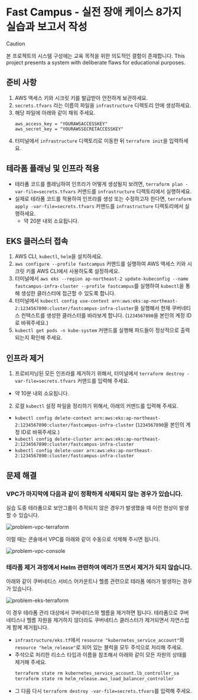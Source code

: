 # Fast Campus - 실전 장애 케이스 8가지 실습과 보고서 작성 

> [!CAUTION]
> 본 프로젝트의 시스템 구성에는 교육 목적을 위한 의도적인 결함이 존재합니다.
> This project presents a system with deliberate flaws for educational purposes.

## 준비 사항

1. AWS 액세스 키와 시크릿 키를 발급받아 안전하게 보관하세요.
2. `secrets.tfvars` 라는 이름의 파일을 `infrastructure` 디렉토리 안에 생성하세요.
3. 해당 파일에 아래와 같이 채워 주세요.
    ```
    aws_access_key = "YOURAWSACCESSKEY"
    aws_secret_key = "YOURAWSSECRETACCESSKEY"
    ```
4. 터미널에서 `infrastructure` 디렉토리로 이동한 뒤 `terraform init`을 입력하세요.

## 테라폼 플래닝 및 인프라 적용

- 테라폼 코드를 플래닝하여 인프라가 어떻게 생성될지 보려면, `terraform plan -var-file=secrets.tfvars` 커맨드를 `infrastructure` 디렉토리에서 실행하세요.
- 실제로 테라폼 코드를 적용하여 인프라를 생성 또는 수정하고자 한다면, `terraform apply -var-file=secrets.tfvars` 커맨드를 `infrastructure` 디렉토리에서 실행하세요.
  - 약 20분 내외 소요됩니다.

## EKS 클러스터 접속

1. AWS CLI, `kubectl`, `helm`을 설치하세요.
2. `aws configure --profile fastcampus` 커맨드를 실행하여 AWS 액세스 키와 시크릿 키를 AWS CLI에서 사용하도록 설정하세요.
3. 터미널에서 `aws eks --region ap-northeast-2 update-kubeconfig --name fastcampus-infra-cluster --profile fastcampus`를 실행하여 `kubectl`을 통해 생성한 클러스터에 접근할 수 있도록 합니다.
4. 터미널에서 `kubectl config use-context arn:aws:eks:ap-northeast-2:1234567890:cluster/fastcampus-infra-cluster`을 실행해서 현재 쿠버네티스 컨텍스트를 생성한 클러스터를 바라보게 합니다. (`1234567890`을 본인의 계정 ID로 바꿔주세요.)
5. `kubectl get pods -n kube-system` 커맨드를 실행해 파드들이 정상적으로 출력되는지 확인해 주세요.

## 인프라 제거

1. 프로비저닝된 모든 인프라를 제거하기 위해서, 터미널에서 `terraform destroy -var-file=secrets.tfvars` 커맨드를 입력해 주세요.
  - 약 10분 내외 소요됩니다.
2. 로컬 `kubectl` 설정 파일을 정리하기 위해서, 아래의 커맨드를 입력해 주세요.
  - `kubectl config delete-context arn:aws:eks:ap-northeast-2:1234567890:cluster/fastcampus-infra-cluster` (`1234567890`을 본인의 계정 ID로 바꿔주세요.)
  - `kubectl config delete-cluster arn:aws:eks:ap-northeast-2:1234567890:cluster/fastcampus-infra-cluster`
  - `kubectl config delete-user arn:aws:eks:ap-northeast-2:1234567890:cluster/fastcampus-infra-cluster`

## 문제 해결

### VPC가 마지막에 다음과 같이 정확하게 삭제되지 않는 경우가 있습니다.

실습 도중 테라폼으로 보안그룹이 추적되지 않은 경우가 발생했을 때 이런 현상이 발생할 수 있습니다.

![problem-vpc-terraform](https://assets.uniglot.dev/images/problem-vpc-terraform.png)

이럴 때는 콘솔에서 VPC를 아래와 같이 수동으로 삭제해 주시면 됩니다.

![problem-vpc-console](https://assets.uniglot.dev/images/problem-vpc-console.png)

### 테라폼 제거 과정에서 Helm 관련하여 에러가 뜨면서 제거가 되지 않습니다.

아래와 같이 쿠버네티스 서비스 어카운트나 헬름 관련으로 테라폼 에러가 발생하는 경우가 있습니다.

![problem-eks-terraform](https://assets.uniglot.dev/images/problem-eks-terraform.png)

이 경우 테라폼 관리 대상에서 쿠버네티스와 헬름을 제거하면 됩니다. 테라폼으로 쿠버네티스나 헬름 자원을 제거하지 않더라도 쿠버네티스 클러스터가 제거되면서 자연스럽게 함께 제거됩니다.

- `infrastructure/eks.tf`에서 `resource "kubernetes_service_account"`와 `resource "helm_release"`로 되어 있는 블럭을 모두 주석으로 처리해 주세요.
- 주석으로 처리한 리소스 타입과 이름을 참조해서 아래와 같이 모든 자원의 상태를 제거해 주세요.
  ```bash
  terraform state rm kubernetes_service_account.lb_controller_sa
  terraform state rm helm_release.aws_load_balancer_controller
  ```
- 그 다음 다시 `terraform destroy -var-file=secrets.tfvars`를 입력해 주세요.
